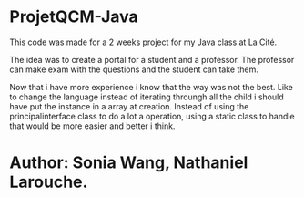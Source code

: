 # ProjetQCM-Java
 
This code was made for a 2 weeks project for my Java class at La Cité.

The idea was to create a portal for a student and a professor. The professor can make exam with the questions and the student can take them.

Now that i have more experience i know that the way was not the best. Like to change the language instead of iterating throungh all the child i should have put the instance in a array at creation. Instead of using the principalinterface class to do a lot a operation, using a static class to handle that would be more easier and better i think.


# Author: Sonia Wang, Nathaniel Larouche.
